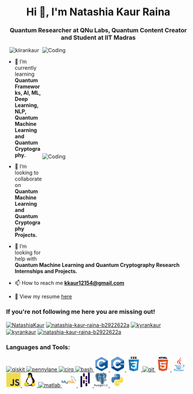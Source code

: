 <h1 align="center">Hi 👋, I'm Natashia Kaur Raina</h1>
<h3 align="center">Quantum Researcher at QNu Labs, Quantum Content Creator and Student at IIT Madras</h3>

<img align="right" alt="Coding" width="405" height="290" src="https://techstory.in/wp-content/uploads/2022/05/QUant.gif">

<img align="right" alt="Coding" width="405" height="290" src="https://miro.medium.com/v2/resize:fit:640/format:webp/1*cno1u_GOb2lAuTMmG-e14g.gif">


<p align="center"> <img src="https://komarev.com/ghpvc/?username=kiirankaur&label=Profile%20views&color=0e75b6&style=flat" alt="kiirankaur" /> </p>


- 🌱 I’m currently learning **Quantum Frameworks, AI, ML, Deep Learning, NLP, Quantum Machine Learning and Quantum Cryptography.**

- 👯 I’m looking to collaborate on **Quantum Machine Learning and Quantum Cryptography Projects.**

- 🤝 I’m looking for help with **Quantum Machine Learning and Quantum Cryptography Research Internships and Projects.**

- 📫 How to reach me **kkaur12154@gmail.com**

- 📄 View my resume [here](https://drive.google.com/file/d/17EKB3SVVctLchCRQvi5boAmNSihCiIfd/view?usp=sharing)

<h3 align="left">If you're not following me here you are missing out!</h3>
<p align="left">
<a href="https://twitter.com/NatashiaKaur" target="blank"><img align="center" src="https://raw.githubusercontent.com/rahuldkjain/github-profile-readme-generator/master/src/images/icons/Social/twitter.svg" alt="NatashiaKaur" height="30" width="40" /></a>
<a href="https://www.linkedin.com/in/kiran-kaur-raina-b2922622a/" target="blank"><img align="center" src="https://raw.githubusercontent.com/rahuldkjain/github-profile-readme-generator/master/src/images/icons/Social/linked-in-alt.svg" alt="natashia-kaur-raina-b2922622a" height="30" width="40" /></a>
<a href="https://www.instagram.com/natashiakaurraina" target="blank"><img align="center" src="https://raw.githubusercontent.com/rahuldkjain/github-profile-readme-generator/master/src/images/icons/Social/instagram.svg" alt="kyrankaur" height="30" width="40" /></a>
<a href="https://www.youtube.com/channel/UCbsfNRBEOwlYnp-CtT7i9xg" target="blank"><img align="center" src="https://raw.githubusercontent.com/rahuldkjain/github-profile-readme-generator/master/src/images/icons/Social/youtube.svg" alt="kyrankaur" height="30" width="40" /></a>
<a href="https://medium.com/@natashiakaurraina" target="blank"><img align="center" src="https://raw.githubusercontent.com/rahuldkjain/github-profile-readme-generator/master/src/images/icons/Social/medium.svg" alt="natashia-kaur-raina-b2922622a" height="30" width="40" /></a>
</p>

<h3 align="left">Languages and Tools:</h3>
<p align="left"> <a href="https://qiskit.org/" target="_blank" rel="noreferrer"> <img src="https://encrypted-tbn0.gstatic.com/images?q=tbn:ANd9GcSZ-5q-sm3skVUUkXufUO8dgL7c3BMU5aWvMyBRD-M3roB-nC7EzP5rZfBjUpJijnig2WI&usqp=CAU" alt="qiskit" width="140" height="80"/> </a> <a href="https://pennylane.ai/" target="_blank" rel="noreferrer"> <img src="https://pbs.twimg.com/media/FYmCwpqWIAA_EUU.jpg:large" alt="pennylane" width="140" height="80"/> </a> <a href="https://quantumai.google/cirq" target="_blank" rel="noreferrer"> <img src="https://repository-images.githubusercontent.com/114306758/2566b800-6601-11e9-9f2d-36d3354da949" alt="cirq" width="80" height="40"/> </a> <a href="https://www.gnu.org/software/bash/" target="_blank" rel="noreferrer"> <img src="https://www.vectorlogo.zone/logos/gnu_bash/gnu_bash-icon.svg" alt="bash" width="40" height="40"/> </a> <a href="https://www.cprogramming.com/" target="_blank" rel="noreferrer"> <img src="https://raw.githubusercontent.com/devicons/devicon/master/icons/c/c-original.svg" alt="c" width="40" height="40"/> </a> <a href="https://www.w3schools.com/cpp/" target="_blank" rel="noreferrer"> <img src="https://raw.githubusercontent.com/devicons/devicon/master/icons/cplusplus/cplusplus-original.svg" alt="cplusplus" width="40" height="40"/> </a> <a href="https://www.w3schools.com/css/" target="_blank" rel="noreferrer"> <img src="https://raw.githubusercontent.com/devicons/devicon/master/icons/css3/css3-original-wordmark.svg" alt="css3" width="40" height="40"/> </a> <a href="https://git-scm.com/" target="_blank" rel="noreferrer"> <img src="https://www.vectorlogo.zone/logos/git-scm/git-scm-icon.svg" alt="git" width="40" height="40"/> </a> <a href="https://www.w3.org/html/" target="_blank" rel="noreferrer"> <img src="https://raw.githubusercontent.com/devicons/devicon/master/icons/html5/html5-original-wordmark.svg" alt="html5" width="40" height="40"/> </a> <a href="https://www.java.com" target="_blank" rel="noreferrer"> <img src="https://raw.githubusercontent.com/devicons/devicon/master/icons/java/java-original.svg" alt="java" width="40" height="40"/> </a> <a href="https://developer.mozilla.org/en-US/docs/Web/JavaScript" target="_blank" rel="noreferrer"> <img src="https://raw.githubusercontent.com/devicons/devicon/master/icons/javascript/javascript-original.svg" alt="javascript" width="40" height="40"/> </a> <a href="https://www.linux.org/" target="_blank" rel="noreferrer"> <img src="https://raw.githubusercontent.com/devicons/devicon/master/icons/linux/linux-original.svg" alt="linux" width="40" height="40"/> </a> <a href="https://www.mathworks.com/" target="_blank" rel="noreferrer"> <img src="https://upload.wikimedia.org/wikipedia/commons/2/21/Matlab_Logo.png" alt="matlab" width="40" height="40"/> </a> <a href="https://www.mysql.com/" target="_blank" rel="noreferrer"> <img src="https://raw.githubusercontent.com/devicons/devicon/master/icons/mysql/mysql-original-wordmark.svg" alt="mysql" width="40" height="40"/> </a> <a href="https://pandas.pydata.org/" target="_blank" rel="noreferrer"> <img src="https://raw.githubusercontent.com/devicons/devicon/2ae2a900d2f041da66e950e4d48052658d850630/icons/pandas/pandas-original.svg" alt="pandas" width="40" height="40"/> </a> <a href="https://www.postgresql.org" target="_blank" rel="noreferrer"> <img src="https://raw.githubusercontent.com/devicons/devicon/master/icons/postgresql/postgresql-original-wordmark.svg" alt="postgresql" width="40" height="40"/> </a> <a href="https://www.python.org" target="_blank" rel="noreferrer"> <img src="https://raw.githubusercontent.com/devicons/devicon/master/icons/python/python-original.svg" alt="python" width="40" height="40"/> </a> </p>






